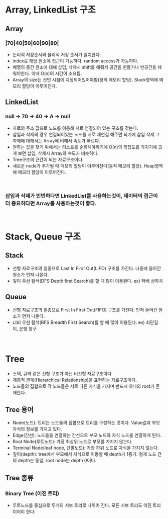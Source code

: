# Array, LinkedList 구조 

## Array 
### |70|40|50|60|90|80|

* 논리적 저장순서와 물리적 저장 순서가 일치한다. 
* index로 해당 원소에 접근이 가능하다. random access가 가능하다.
* 배열의 중간 원소에 대해 삽입, 삭제시 shift를 해줘서 공간을 만들거나 빈공간을 채워야한다. 이때 O(n)의 시간이 소요됨.
* Array의 size는 선언 시점에 지정되어있어야함(정적 메모리 할당). Stack영역에 메모리 할당이 이루어진다.


## LinkedList
### null -> 70 -> 40 -> A -> null

* 자료의 주소 값으로 노드를 이용해 서로 연결되어 있는 구조를 갖는다.
* 삽입과 삭제의 경우 연결되어있는 노드를 서로 재연결 해주면 되기에 삽입 삭제 그 자체에 대해서는 Array에 비해서 속도가 빠르다.
* 원하는 값을 찾기 위해서는 리스트를 순회해야하기에 O(n)의 복잡도를 가지기에 크게 보면 삽입, 삭제시 Array와 속도가 비슷하다.
* Tree구조의 근간이 되는 자료구조이다.
* 새로운 node가 추가될 때 메모리 할당이 이루어진다(동적 메모리 할당). Heap영역에 메모리 할당이 이루어진다.
<br>

### 삽입과 삭제가 빈번하다면 LinkedList를 사용하는것이, 데이터의 접근이 더 중요하다면 Array를 사용하는것이 좋다.
<br>

# Stack, Queue 구조
## Stack
* 선형 자료구조의 일종으로 Last In First Out(LIFO) 구조를 가진다. 나중에 들어간 원소가 먼저 나온다.
* 깊이 우선 탐색(DFS Depth first Search)를 할 때 많이 이용된다. ex) 택배 상하차

## Queue
* 선형 자료구조의 일종으로 First In First Out(FIFO) 구조를 가진다. 먼저 들어간 원소가 먼저 나온다.
* 너비 우선 탐색(BFS Breadth First Search)를 할 때 많이 이용된다. ex) 최단길이, 은행 창구
<br>

# Tree
* 스택, 큐와 같은 선형 구조가 아닌 비선형 자료구조이다.
* 계층적 관계(Hierarchical Relationship)을 표현하는 자료구조이다. 
* 노드들의 집합으로 각 노드들은 서로 다른 자식을 가지며 반드시 하나의 root가 존재한다.

## Tree 용어
* Node(노드): 트리는 노드들의 집합으로 트리를 구성하는 것이다. Value값과 부모 자식의 정보를 가지고 있다.
* Edge(간선): 노드들을 연결하는 간선으로 부모 노드와 자식 노드를 연결하게 된다.
* Root Node(루트노드): 가장 최상위 노드로 부모를 가지지 않는다.
* Terminal Node(leaf node, 단말노드): 가장 하위 노드로 자식을 가지지 않는다.
* 깊이(depth): tree에서 부모에서 자식으로 이동할 때 depth가 1증가. 형제 노드 간의 depth는 동일, root node는 depth 0이다.

## Tree 종류
### Binary Tree (이진 트리)
* 루트노드를 중심으로 두개의 서브 트리로 나위어 진다. 모든 서브 트리도 이진 트리이어야 한다.
